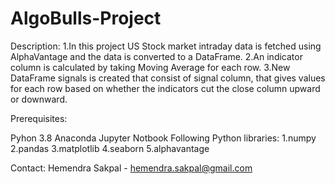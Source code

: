 # AlgoBulls-Project
Description:
1.In this project US Stock market intraday data is fetched using AlphaVantage and the data is converted to a DataFrame.
2.An indicator column is calculated by taking Moving Average for each row.
3.New DataFrame signals is created that consist of signal column, that gives values for each row based on whether the indicators cut the close column upward or downward.

Prerequisites:

Pyhon 3.8
Anaconda
Jupyter Notbook
Following Python libraries:
1.numpy
2.pandas
3.matplotlib
4.seaborn
5.alphavantage

Contact:
Hemendra Sakpal - hemendra.sakpal@gmail.com

